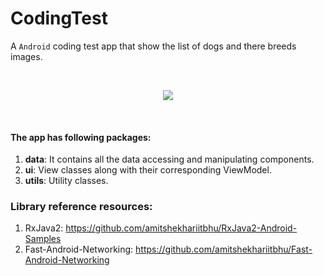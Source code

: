 # CodingTest

A `Android` coding test app that show the list of dogs and there breeds images.

<br>
<p align="center">
    <img src="https://raw.githubusercontent.com/MindorksOpenSource/MVVM-Architecture-Android-Beginners/master/assets/mvvm-arch.png">
</p>
<br>

#### The app has following packages:
1. **data**: It contains all the data accessing and manipulating components.
3. **ui**: View classes along with their corresponding ViewModel.
4. **utils**: Utility classes.

### Library reference resources:
1. RxJava2: https://github.com/amitshekhariitbhu/RxJava2-Android-Samples
2. Fast-Android-Networking: https://github.com/amitshekhariitbhu/Fast-Android-Networking